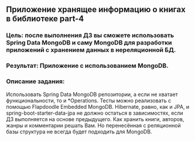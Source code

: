 ## Приложение хранящее информацию о книгах в библиотеке part-4
### Цель: после выполнения ДЗ вы сможете использовать Spring Data MongoDB и саму MongoDB для разработки приложений с хранением данных в нереляционной БД.
### Результат: Приложение с использованием MongoDB.
### Описание задания:
Использовать Spring Data MongoDB репозитории, а если не хватает функциональности, то и *Operations.
Тесты можно реализовать с помощью Flapdoodle Embedded MongoDB.
Hibernate, равно, как и JPA, и spring-boot-starter-data-jpa не должно остаться в зависимостях, 
если ДЗ выполняется на основе предыдущего.
Как хранить книги, авторов, жанры и комментарии решать Вам. Но перенесённая с реляционной базы структура не всегда будет подходить для MongoDB. 
